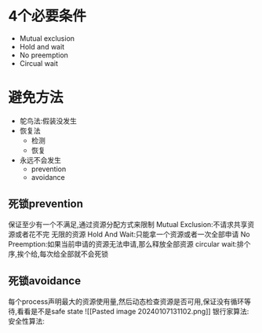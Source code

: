 # 4个必要条件
- Mutual exclusion
- Hold and wait
- No  preemption
- Circual wait

# 避免方法
- 鸵鸟法:假装没发生
- 恢复法
	- 检测
	- 恢复
- 永远不会发生
	- prevention
	- avoidance


## 死锁prevention
保证至少有一个不满足,通过资源分配方式来限制
Mutual Exclusion:不请求共享资源或者花不完 无限的资源
Hold And Wait:只能拿一个资源或者一次全部申请
No Preemption:如果当前申请的资源无法申请,那么释放全部资源
circular wait:排个序,挨个给,每次给全部就不会死锁

## 死锁avoidance
每个process声明最大的资源使用量,然后动态检查资源是否可用,保证没有循环等待,看看是不是safe state
![[Pasted image 20240107131102.png]]
银行家算法:
安全性算法:






